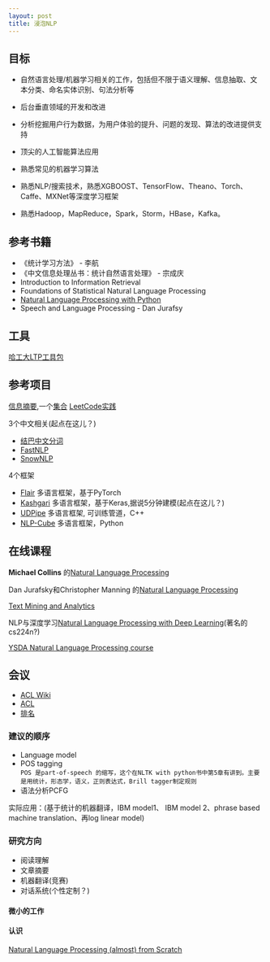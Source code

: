 ```yaml
---
layout: post
title: 浸泡NLP
---
```

## 目标
- 自然语言处理/机器学习相关的工作，包括但不限于语义理解、信息抽取、文本分类、命名实体识别、句法分析等
- 后台垂直领域的开发和改进
- 分析挖掘用户行为数据，为用户体验的提升、问题的发现、算法的改进提供支持
- 顶尖的人工智能算法应用

- 熟悉常见的机器学习算法
- 熟悉NLP/搜索技术，熟悉XGBOOST、TensorFlow、Theano、Torch、Caffe、MXNet等深度学习框架
- 熟悉Hadoop，MapReduce，Spark，Storm，HBase，Kafka。  


## 参考书籍
- 《统计学习方法》 - 李航  
- 《中文信息处理丛书：统计自然语言处理》 - 宗成庆  
- Introduction to Information Retrieval   
- Foundations of Statistical Natural Language Processing  
- [Natural Language Processing with Python](http://www.nltk.org/book/)  
- Speech and Language Processing - Dan Jurafsy

## 工具
[哈工大LTP工具包](https://github.com/HIT-SCIR/ltp)

## 参考项目
[信息摘要](https://github.com/harvardnlp/NAMAS),一个[集合](https://github.com/icoxfog417/awesome-text-summarization)
[LeetCode实践](https://leetcode.com/)

3个中文相关(起点在这儿？)
- [结巴中文分词](https://github.com/fxsjy/jieba)
- [FastNLP](https://github.com/fastnlp/fastNLP)
- [SnowNLP](https://github.com/isnowfy/snownlp)

4个框架  
- [Flair](https://github.com/zalandoresearch/flair) 多语言框架，基于PyTorch
- [Kashgari](https://github.com/BrikerMan/Kashgari) 多语言框架，基于Keras,据说5分钟建模(起点在这儿？)
- [UDPipe](https://github.com/ufal/udpipe) 多语言框架, 可训练管道，C++
- [NLP-Cube](https://github.com/adobe/NLP-Cube) 多语言框架，Python
## 在线课程
**Michael Collins** 的[Natural Language Processing ]()

Dan Jurafsky和Christopher Manning 的[Natural Language Processing](https://www.youtube.com/watch?v=3Dt_yh1mf_U&list=PLQiyVNMpDLKnZYBTUOlSI9mi9wAErFtFm)  

[Text Mining and Analytics](https://www.youtube.com/playlist?list=PLLssT5z_DsK8Xwnh_0bjN4KNT81bekvtt)  


NLP与深度学习[Natural Language Processing with Deep Learning](https://www.youtube.com/watch?v=OQQ-W_63UgQ)(著名的cs224n?)  

[YSDA Natural Language Processing course](https://github.com/yandexdataschool/nlp_course)

## 会议
- [ACL Wiki](https://aclweb.org/aclwiki/Main_Page)
- [ACL](http://www.aclweb.org/anthology/)
- [排名](https://scholar.google.ca/citations?view_op=top_venues&hl=en&vq=eng_computationallinguistics)


### 建议的顺序
 - Language model 
 - POS tagging  
   `POS 是part-of-speech 的缩写，这个在NLTK with python书中第5章有讲到。主要是用统计，形态学，语义，正则表达式，Brill tagger制定规则`
 - 语法分析PCFG
 
 实际应用：(基于统计的机器翻译，IBM model1、 IBM model 2、phrase based machine translation、再log linear model)

### 研究方向

  - 阅读理解
  - 文章摘要
  - 机器翻译(竞赛)
  - 对话系统(个性定制？)
  
#### 微小的工作
 


#### 认识

[Natural Language Processing (almost) from Scratch](https://arxiv.org/pdf/1103.0398.pdf)

<!---
1.熟悉机器学习和深度学习算法，不求会，但是一定要会用。但是面试的时候要能掌握1-2个模型的算法原理，能把面试官讲明白，就可以了。
2.确定一个自然语言处理的研究方向，最好是那种比较重模型不重语言的，比如机器阅读理解，机器摘要等。在这里，我想说，其实对NLP的基本经典问题，知道即可，分词、parsing这些，如果不是特殊需要，看看了解一下就行了。尤其是那些公开课，我个人觉得没啥用，看看cs224n足够了。老旧的经典的了解即可，重点的是那些新的东西，一定要多看多想多做。平时要看开源的代码，最好follow一个state-of-the-art的工作，看着论文和代码从头到尾实现一下，受益匪浅。
3.多看文献，学会表达，如何把自己的东西讲的高大上，这点最重要，尤其是找工作。其实做的大多数东西，如果你真的去做，就会感觉很low，那么一定要学会如何讲的高大上。其实现在deep learning下，大家做的东西都差不多，往任务上堆模型。创新点，公说公有理，婆说婆有理，说到底就是那么点东西。
4.刷题，纯找工作用


--->


<!--- 

1、清洗数据，主要是格式抓换，编码转换。
2、文本分类，主要用fasttext。
3、关键词抽取，主要靠词库。
4、相似度排序，用word2vec。
5、上线，写完接口，然后发布soap服务。


1.各种数据处理，包括数据清洗和数据形式转换等，数据处理无止境，
2.文本分类。词分类，句子分类，段落分类，各种分类。方法不择手段，什么tf-idf、词向量、句子向量、规则学习。反正能把问题解决就行，方法粗暴一点脏一点是次要的。
3.实体识别，实体关系抽取。论文一抓一大把，真正用起来首先面临标记数据不足和具体任务的特殊标签集和要求，所以要先标记数据。数据标记完了也没时间实现那些花里胡哨的论文，直接拿开源跑一跑，结果差不多能用就行了。
4.论文也读，但是可操作的太少，偶尔实现一下论文里的方法，大多数时候都先找开源包。各种开源工具能用则用，力求多快好省地解决问题。

1、看论文，NLP能看的论文比较少，大多数论文没什么卵用

2、处理数据，文本数据噪声很多，需要进行文本归一化、query改写等等。

3、写模型，该模型，调参。

4、参与线上框架开发，一般就是写写c+

识库的构建，实体识别，实体关系抽取


1，纯工程能力。此能力包括但不限于 洗数据，挖数据，写规则，调包式模型实现，线上代码简洁性和效率。2，模型调参能力。此处和之前不一样的是，input是定的，假设数据已经洗好了，要实现模型了。feature engineering 或者 end2end的深度学习模型模型你能不能把效果调上去。无论是内部数据集还是公开的benchmark，能刷分绝对是一个必不可少的技能

1，造活儿能力。你必须承认基本所有大公司都是生产力过剩的，僧多粥少，清楚的活儿抢的都不行。如何能够另辟蹊径，看准技术能实现也有需求的活儿非常重要。2，做有影响力研究的能力。虽然论文已经越来越多了，但是中国做出有影响力的论文还很少。当然，有影响力的研究不光需要论文质量高，还需要后期宣传。3，分布式系统能力。NLP进入深度学习时代，突出一个数据量大，模型训练慢。无论是大规模word2vec ，seq2seq还是bert都需要系统能力。多机多卡了解一下。此处在说一下bert，此模型非常非常的强，基本是碾压的存在。某些奖金极高的AI比赛，稍微fine-tune一下中文的bert-base阅读理解就可以前几名，公开的benchmark各种被刷爆，内部的数据集也是很难幸免。近两个月，你要是说你能自己把bert训出来，绝对是核心竞争力。

--->


<!--- 


由于我工作时间不算长，跟上面的老兵比肯定是不行的，我就以小兵的角度抛砖引玉吧，谢邀。这里面的核心竞争力我个人感觉应该分为两类，一类是工作的竞争力，另一类是面试的竞争力。工作的竞争力：我觉得最重要的应该是业务问题抽象能力，比如抛出给你一个case你是不是能较快的从业务问题抽象成一个完整的数据清洗+模型选择+训练预测工程化+评测的体系。工业界（我暂指那些比较大的互联网公司，中国top20吧）追求的真不是kaggle那种“拼一枪”的思维，稳定性、时效性、ROI都是要考虑的，有些实习生进了大公司觉得“妈呀为什么大公司不用XX训练还要用我两年前的方法”，其实真的不是不能用，是真怕不稳定出故障啊。面试的竞争力：面试造核弹这个问题任何公司都有，主要就是看一下你知识天花板在哪里（而不是能力的天花板），这也是为什么学历会占据一定分量的原因，它代表你的学习能力。NLP面试竞争力我觉得主要是“懂得多”和“复现能力”两块：懂得的多就是你一定要跟踪学习最近的好论文，paperweekly推荐的那种就挺好的，没必要吃透，能写个综述就行了；复现能力主要指的是论文是否能有所产出，比如能不能复现个BERT（个人感觉能复现BERT的人现在公司基本都抢着要了...），或者解释一下BERT的原理并用一个开源包实现，里面有什么trick等等。      反而我觉得编程和工程能力并不是主要的考察对象，所以我一直都很反感追着白板编程不放的NLP面试官...如果你问我上面两个我应该更重视哪个呢？这个很难回答，不过我觉得后者更重要一些，因为前者不管你学习能力多么弱，还是可以明白的，但是后者真的很难做到，最起码大公司title不带“研究”俩字的95%都做不到，而现在的公司，不管规模大小都在争抢这5%的人
--->

